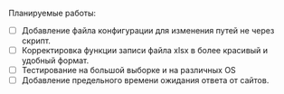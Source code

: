 Планируемые работы:  
- [ ] Добавление файла конфигурации для изменения путей не через скрипт.
- [ ] Корректировка функции записи файла xlsx в более красивый и удобный формат.
- [ ] Тестирование на большой выборке и на различных OS
- [ ] Добавление предельного времени ожидания ответа от сайтов.
